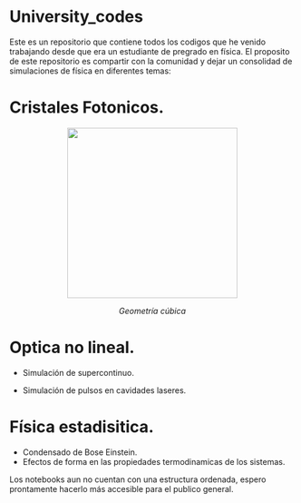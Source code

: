 # University_codes
Este es un repositorio que contiene todos los codigos que he venido trabajando desde que era un estudiante de pregrado en física. El proposito de este repositorio es compartir con la comunidad y dejar un consolidad de simulaciones de física en diferentes temas:

# Cristales Fotonicos.
<center>
<img src="[https://drive.google.com/file/d/15dGMMRns9-AhPJbEG-wjayNrAcnZeC8s/view?usp=sharing](https://drive.google.com/file/d/15dGMMRns9-AhPJbEG-wjayNrAcnZeC8s/view?usp=sharing)" style="width:300px;height:300px;">
</center>
<center>
<p><i>Geometría cúbica</i></p>
</center>

# Optica no lineal.

- Simulación de supercontinuo.

- Simulación de pulsos en cavidades laseres.

# Física estadisitica.

- Condensado de Bose Einstein.
- Efectos de forma en las propiedades termodinamicas de los sistemas.

  

Los notebooks aun no cuentan con una estructura ordenada, espero prontamente hacerlo más accesible para el publico general.
